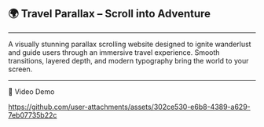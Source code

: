 ## 🌍 Travel Parallax – Scroll into Adventure
************************************************************************************
A visually stunning parallax scrolling website designed to ignite wanderlust and guide users through an immersive travel experience.
Smooth transitions, layered depth, and modern typography bring the world to your screen.
************************************************************************************

🎥 Video Demo


https://github.com/user-attachments/assets/302ce530-e6b8-4389-a629-7eb07735b22c

